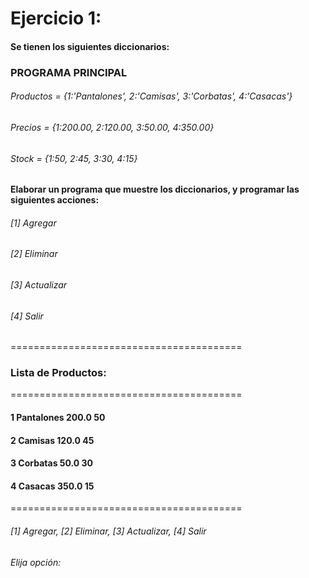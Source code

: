 # Ejercicio 1:

#### Se tienen los siguientes diccionarios:
### PROGRAMA PRINCIPAL
###### Productos = {1:'Pantalones', 2:'Camisas', 3:'Corbatas', 4:'Casacas'}
###### Precios = {1:200.00, 2:120.00, 3:50.00, 4:350.00}
###### Stock = {1:50, 2:45, 3:30, 4:15}

#### Elaborar un programa que muestre los diccionarios, y programar las siguientes acciones:
###### [1] Agregar
###### [2] Eliminar
###### [3] Actualizar
###### [4] Salir

========================================
### Lista de Productos:
========================================
#### 1 	 Pantalones 200.0    50
#### 2 	 Camisas 	  120.0 	 45
#### 3 	 Corbatas 	50.0 	   30
#### 4 	 Casacas 	  350.0 	 15
========================================
###### [1] Agregar, [2] Eliminar, [3] Actualizar, [4] Salir
###### Elija opción:

